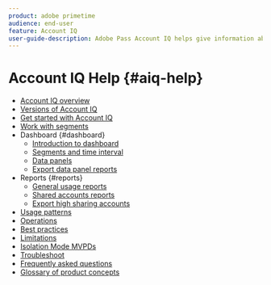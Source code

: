 ```yaml
---
product: adobe primetime
audience: end-user
feature: Account IQ
user-guide-description: Adobe Pass Account IQ helps give information about the Account IQ components and walks you through user journeys to use the various components. 
---
```

# Account IQ Help {#aiq-help}

+ [Account IQ overview](/help/accountiq/home.md)
+ [Versions of Account IQ](/help/accountiq/versions-aiq.md)
+ [Get started with Account IQ](/help/accountiq/get-started.md)
+ [Work with segments](/help/accountiq/work-with-segments.md)
+ Dashboard {#dashboard}
    + [Introduction to dashboard](/help/accountiq/introduction-dashboard.md)
    + [Segments and time interval](/help/accountiq/segments-timeinterval.md)
    + [Data panels](/help/accountiq/data-panels.md)
    + [Export data panel reports](/help/accountiq/export-reports.md)
+ Reports {#reports}
    + [General usage reports](/help/accountiq/general-usage-reports.md)
    + [Shared accounts reports](/help/accountiq/shared-acc-reports.md)
    + [Export high sharing accounts](/help/accountiq/export-acc-information.md)
+ [Usage patterns](/help/accountiq/usage-patterns.md)
+ [Operations](/help/accountiq/operations.md) 
+ [Best practices](/help/accountiq/best-practices.md)
+ [Limitations](/help/accountiq/limitations.md)
+ [Isolation Mode MVPDs](/help/accountiq/isolation-mode.md)
+ [Troubleshoot](/help/accountiq/troubleshoot.md)
+ [Frequently asked questions](/help/accountiq/faq.md)
+ [Glossary of product concepts](/help/accountiq/product-concepts.md)
